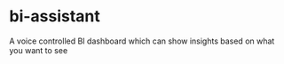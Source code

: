 # bi-assistant
A voice controlled BI dashboard which can show insights based on what you want to see
